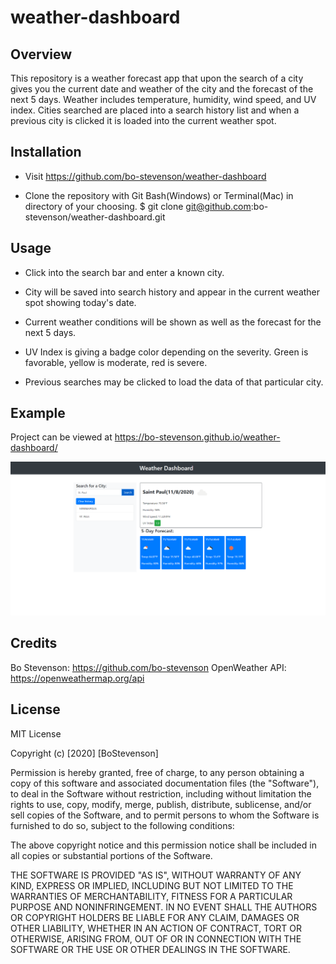 # weather-dashboard

## Overview

This repository is a weather forecast app that upon the search of a city gives you the current date and weather of the city and the forecast of the next 5 days. Weather includes temperature, humidity, wind speed, and UV index. Cities searched are placed into a search history list and when a previous city is clicked it is loaded into the current weather spot. 

## Installation

* Visit https://github.com/bo-stevenson/weather-dashboard

* Clone the repository with Git Bash(Windows) or Terminal(Mac) in directory of your choosing. 
    $ git clone git@github.com:bo-stevenson/weather-dashboard.git 



## Usage

* Click into the search bar and enter a known city.

* City will be saved into search history and appear in the current weather spot showing today's date.

* Current weather conditions will be shown as well as the forecast for the next 5 days.

* UV Index is giving a badge color depending on the severity. Green is favorable, yellow is moderate, red is severe. 

* Previous searches may be clicked to load the data of that particular city. 

## Example

Project can be viewed at https://bo-stevenson.github.io/weather-dashboard/ 

![Screenshot](assets/images/screenshot.png)

## Credits

Bo Stevenson: https://github.com/bo-stevenson 
OpenWeather API: https://openweathermap.org/api
## License 
MIT License

Copyright (c) [2020] [BoStevenson]

Permission is hereby granted, free of charge, to any person obtaining a copy
of this software and associated documentation files (the "Software"), to deal
in the Software without restriction, including without limitation the rights
to use, copy, modify, merge, publish, distribute, sublicense, and/or sell
copies of the Software, and to permit persons to whom the Software is
furnished to do so, subject to the following conditions:

The above copyright notice and this permission notice shall be included in all
copies or substantial portions of the Software.

THE SOFTWARE IS PROVIDED "AS IS", WITHOUT WARRANTY OF ANY KIND, EXPRESS OR
IMPLIED, INCLUDING BUT NOT LIMITED TO THE WARRANTIES OF MERCHANTABILITY,
FITNESS FOR A PARTICULAR PURPOSE AND NONINFRINGEMENT. IN NO EVENT SHALL THE
AUTHORS OR COPYRIGHT HOLDERS BE LIABLE FOR ANY CLAIM, DAMAGES OR OTHER
LIABILITY, WHETHER IN AN ACTION OF CONTRACT, TORT OR OTHERWISE, ARISING FROM,
OUT OF OR IN CONNECTION WITH THE SOFTWARE OR THE USE OR OTHER DEALINGS IN THE
SOFTWARE.   
